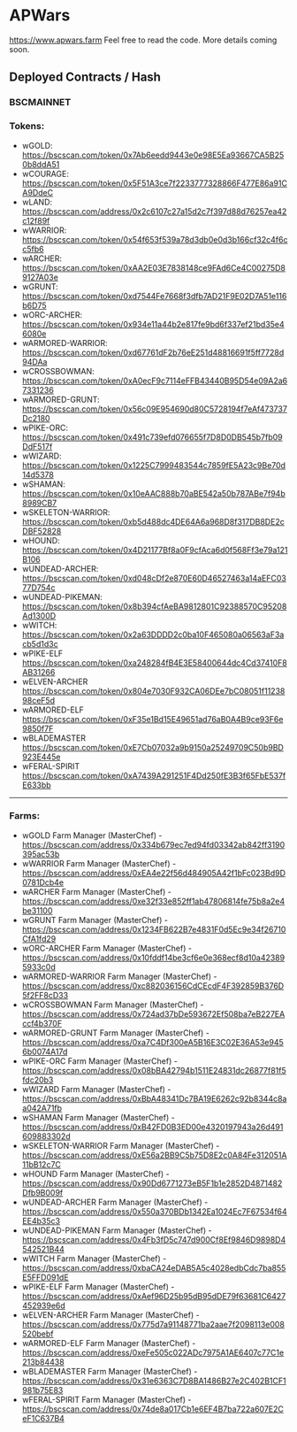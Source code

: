# APWars 

https://www.apwars.farm Feel free to read the code. More details coming soon.

## Deployed Contracts / Hash

### BSCMAINNET

### Tokens:

- wGOLD: https://bscscan.com/token/0x7Ab6eedd9443e0e98E5Ea93667CA5B250b8ddA51
- wCOURAGE: https://bscscan.com/token/0x5F51A3ce7f2233777328866F477E86a91CA9DdeC
- wLAND: https://bscscan.com/address/0x2c6107c27a15d2c7f397d88d76257ea42c12f89f
- wWARRIOR: https://bscscan.com/token/0x54f653f539a78d3db0e0d3b166cf32c4f6cc5fb6
- wARCHER: https://bscscan.com/token/0xAA2E03E7838148ce9FAd6Ce4C00275D89127A03e
- wGRUNT: https://bscscan.com/token/0xd7544Fe7668f3dfb7AD21F9E02D7A51e116b6D75
- wORC-ARCHER: https://bscscan.com/token/0x934e11a44b2e817fe9bd6f337ef21bd35e46080e
- wARMORED-WARRIOR: https://bscscan.com/token/0xd67761dF2b76eE251d48816691f5ff7728d94DAa
- wCROSSBOWMAN: https://bscscan.com/token/0xA0ecF9c7114eFFB43440B95D54e09A2a67331236
- wARMORED-GRUNT: https://bscscan.com/token/0x56c09E954690d80C5728194f7eAf473737Dc2180
- wPIKE-ORC: https://bscscan.com/token/0x491c739efd076655f7D8D0DB545b7fb09DdF517f
- wWIZARD: https://bscscan.com/token/0x1225C7999483544c7859fE5A23c9Be70d14d5378
- wSHAMAN: https://bscscan.com/token/0x10eAAC888b70aBE542a50b787ABe7f94b8989CB7
- wSKELETON-WARRIOR: https://bscscan.com/token/0xb5d488dc4DE64A6a968D8f317DB8DE2cDBF52828
- wHOUND: https://bscscan.com/token/0x4D21177Bf8a0F9cfAca6d0f568Ff3e79a121B106
- wUNDEAD-ARCHER: https://bscscan.com/token/0xd048cDf2e870E60D46527463a14aEFC0377D754c
- wUNDEAD-PIKEMAN: https://bscscan.com/token/0x8b394cfAeBA9812801C92388570C95208Ad1300D
- wWITCH: https://bscscan.com/token/0x2a63DDDD2c0ba10F465080a06563aF3acb5d1d3c
- wPIKE-ELF	https://bscscan.com/token/0xa248284fB4E3E58400644dc4Cd37410F8AB31266
- wELVEN-ARCHER https://bscscan.com/token/0x804e7030F932CA06DEe7bC08051f1123898ceF5d
- wARMORED-ELF https://bscscan.com/token/0xF35e1Bd15E49651ad76aB0A4B9ce93F6e9850f7F
- wBLADEMASTER https://bscscan.com/token/0xE7Cb07032a9b9150a25249709C50b9BD923E445e
- wFERAL-SPIRIT https://bscscan.com/token/0xA7439A291251F4Dd250fE3B3f65FbE537fE633bb

------------


### Farms:

- wGOLD Farm Manager (MasterChef) - https://bscscan.com/address/0x334b679ec7ed94fd03342ab842ff3190395ac53b
- wWARRIOR Farm Manager (MasterChef) - https://bscscan.com/address/0xEA4e22f56d484905A42f1bFc023Bd9D0781Dcb4e
- wARCHER Farm Manager (MasterChef) - https://bscscan.com/address/0xe32f33e852ff1ab47806814fe75b8a2e4be31100
- wGRUNT Farm Manager (MasterChef) - https://bscscan.com/address/0x1234FB622B7e4831F0d5Ec9e34f26710CfA1fd29
- wORC-ARCHER Farm Manager (MasterChef) - https://bscscan.com/address/0x10fddf14be3cf6e0e368ecf8d10a423895933c0d
- wARMORED-WARRIOR Farm Manager (MasterChef) - https://bscscan.com/address/0xc882036156CdCEcdF4F392859B376D5f2FF8cD33
- wCROSSBOWMAN Farm Manager (MasterChef) - https://bscscan.com/address/0x724ad37bDe593672Ef508ba7eB227EAccf4b370F
- wARMORED-GRUNT Farm Manager (MasterChef) - https://bscscan.com/address/0xa7C4Df300eA5B16E3C02E36A53e9456b0074A17d
- wPIKE-ORC Farm Manager (MasterChef) - https://bscscan.com/address/0x08bBA42794b1511E24831dc26877f81f5fdc20b3
- wWIZARD Farm Manager (MasterChef) - https://bscscan.com/address/0xBbA48341Dc7BA19E6262c92b8344c8aa042A71fb
- wSHAMAN Farm Manager (MasterChef) - https://bscscan.com/address/0xB42FD0B3ED00e4320197943a26d491609883302d
- wSKELETON-WARRIOR Farm Manager (MasterChef) - https://bscscan.com/address/0xE56a2BB9C5b75D8E2c0A84Fe312051A11bB12c7C
- wHOUND Farm Manager (MasterChef) - https://bscscan.com/address/0x90Dd6771273eB5F1b1e2852D4871482Dfb9B009f
- wUNDEAD-ARCHER Farm Manager (MasterChef) - https://bscscan.com/address/0x550a370BDb1342Ea1024Ec7F67534f64EE4b35c3
- wUNDEAD-PIKEMAN Farm Manager (MasterChef) - https://bscscan.com/address/0x4Fb3fD5c747d900Cf8Ef9846D9898D4542521B44
- wWITCH Farm Manager (MasterChef) - https://bscscan.com/address/0xbaCA24eDAB5A5c4028edbCdc7ba855E5FFD091dE
- wPIKE-ELF Farm Manager (MasterChef) - https://bscscan.com/address/0xAef96D25b95dB95dDE79f63681C6427452939e6d
- wELVEN-ARCHER Farm Manager (MasterChef) - https://bscscan.com/address/0x775d7a91148771ba2aae7f2098113e008520bebf
- wARMORED-ELF Farm Manager (MasterChef) - https://bscscan.com/address/0xeFe505c022ADc7975A1AE6407c77C1e213b84438
- wBLADEMASTER Farm Manager (MasterChef) - https://bscscan.com/address/0x31e6363C7D8BA1486B27e2C402B1CF1981b75E83
- wFERAL-SPIRIT Farm Manager (MasterChef) - https://bscscan.com/address/0x74de8a017Cb1e6EF4B7ba722a607E2CeF1C637B4